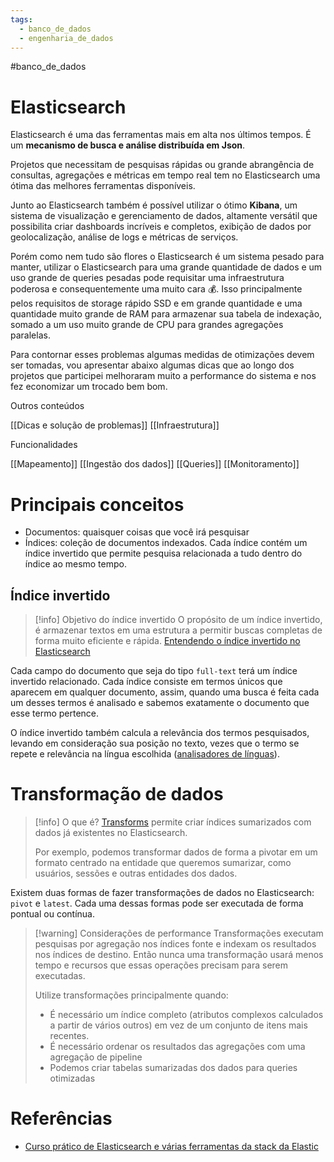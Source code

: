 ```yaml
---
tags:
  - banco_de_dados
  - engenharia_de_dados
---
```

#banco_de_dados 

# Elasticsearch

Elasticsearch é uma das ferramentas mais em alta nos últimos tempos. É um **mecanismo de busca e análise distribuída em Json**. 

Projetos que necessitam de pesquisas rápidas ou grande abrangência de consultas, agregações e métricas em tempo real tem no Elasticsearch uma ótima das melhores ferramentas disponíveis.

Junto ao Elasticsearch também é possível utilizar o ótimo **Kibana**, um sistema de visualização e gerenciamento de dados, altamente versátil que possibilita criar dashboards incríveis e completos, exibição de dados por geolocalização, análise de logs e métricas de serviços.

Porém como nem tudo são flores o Elasticsearch é um sistema pesado para manter, utilizar o Elasticsearch para uma grande quantidade de dados e um uso grande de queries pesadas pode requisitar uma infraestrutura poderosa e consequentemente uma muito cara 💰. Isso principalmente pelos requisitos de storage rápido SSD e em grande quantidade e uma quantidade muito grande de RAM para armazenar sua tabela de indexação, somado a um uso muito grande de CPU para grandes agregações paralelas.

Para contornar esses problemas algumas medidas de otimizações devem ser tomadas, vou apresentar abaixo algumas dicas que ao longo dos projetos que participei melhoraram muito a performance do sistema e nos fez economizar um trocado bem bom.

Outros conteúdos

[[Dicas e solução de problemas]]
[[Infraestrutura]]

Funcionalidades

[[Mapeamento]]
[[Ingestão dos dados]]
[[Queries]]
[[Monitoramento]]

# Principais conceitos

- Documentos: quaisquer coisas que você irá pesquisar
- Índices: coleção de documentos indexados. Cada índice contém um índice invertido que permite pesquisa relacionada a tudo dentro do índice ao mesmo tempo.

## Índice invertido

> [!info] Objetivo do índice invertido
> O propósito de um índice invertido, é armazenar textos em uma estrutura a permitir buscas completas de forma muito eficiente e rápida.
> [Entendendo o índice invertido no Elasticsearch](https://codingexplained.com/coding/elasticsearch/understanding-the-inverted-index-in-elasticsearch)

Cada campo do documento que seja do tipo `full-text` terá um índice invertido relacionado. Cada índice consiste em termos únicos que aparecem em qualquer documento, assim, quando uma busca é feita cada um desses termos é analisado e sabemos exatamente o documento que esse termo pertence.

O índice invertido também calcula a relevância dos termos pesquisados, levando em consideração sua posição no texto, vezes que o termo se repete e relevância na língua escolhida ([analisadores de línguas](https://www.elastic.co/guide/en/elasticsearch/reference/current/analysis-lang-analyzer.html)).


# Transformação de dados

> [!info] O que é?
> [Transforms](https://www.elastic.co/guide/en/elasticsearch/reference/current/transforms.html) permite criar índices sumarizados com dados já existentes no Elasticsearch.
> 
> Por exemplo, podemos transformar dados de forma a pivotar em um formato centrado na entidade que queremos sumarizar, como usuários, sessões e outras entidades dos dados.

Existem duas formas de fazer transformações de dados no Elasticsearch: `pivot` e `latest`. Cada uma dessas formas pode ser executada de forma pontual ou contínua.

> [!warning] Considerações de performance
> Transformações executam pesquisas por agregação nos índices fonte e indexam os resultados nos índices de destino. Então nunca uma transformação usará menos tempo e recursos que essas operações precisam para serem executadas.
> 
> Utilize transformações principalmente quando:
> - É necessário um índice completo (atributos complexos calculados a partir de vários outros) em vez de um conjunto de itens mais recentes.
> - É necessário ordenar os resultados das agregações com uma agregação de pipeline
> - Podemos criar tabelas sumarizadas dos dados para queries otimizadas



# Referências

- [Curso prático de Elasticsearch e várias ferramentas da stack da Elastic](https://www.udemy.com/course/elasticsearch-7-and-elastic-stack/?couponCode=KEEPLEARNING)